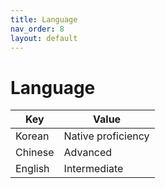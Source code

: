 ```yaml
---
title: Language
nav_order: 8
layout: default
---
```


# Language

| Key      | Value                           |
| -------- | ------------------------------- |
| Korean | Native proficiency |
| Chinese  | Advanced      | 
| English  | Intermediate | 